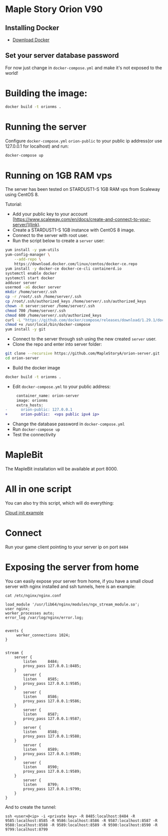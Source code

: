 # Maple Story Orion V90

## Installing Docker
- [Download Docker](https://docs.docker.com/docker-for-windows/install/)

## Set your server database password

For now just change in `docker-compose.yml` and make it's not exposed to the world!

# Building the image:
```bash
docker build -t orionms .
```

# Running the server

Configure `docker-compose.yml` `orion-public` to your public ip address(or use 127.0.0.1 for localhost) and run:
```bash
docker-compose up
```

# Running on 1GB RAM vps

The server has been tested on STARDUST1-S 1GB RAM vps from Scaleway using CentOS 8.

Tutorial:
- Add your public key to your account [https://www.scaleway.com/en/docs/create-and-connect-to-your-server/](link).
- Create a STARDUST1-S 1GB instance with CentOS 8 image.
- Connect to the server with root user.  
- Run the script below to create a `server` user:

```bash
yum install -y yum-utils
yum-config-manager \
    --add-repo \
    https://download.docker.com/linux/centos/docker-ce.repo
yum install -y docker-ce docker-ce-cli containerd.io
systemctl enable docker
systemctl start docker
adduser server
usermod -aG docker server
mkdir /home/server/.ssh
cp -r /root/.ssh /home/server/.ssh
cp /root/.ssh/authorized_keys /home/server/.ssh/authorized_keys
chown -R server:server /home/server/.ssh
chmod 700 /home/server/.ssh
chmod 600 /home/server/.ssh/authorized_keys
curl -L "https://github.com/docker/compose/releases/download/1.29.1/docker-compose-$(uname -s)-$(uname -m)" -o /usr/local/bin/docker-compose
chmod +x /usr/local/bin/docker-compose
yum install -y git

```
- Connect to the server through ssh using the new created `server` user.
- Clone the repo and enter into server folder:

```bash
git clone --recursive https://github.com/MapleStoryA/orion-server.git
cd orion-server

```
- Build the docker image

```bash
docker build -t orionms .
```

- Edit `docker-compose.yml` to your public address:

```diff
     container_name: orion-server
     image: orionms
     extra_hosts:
-      orion-public: 127.0.0.1
+      orion-public:  <vps public ipv4 ip>
```
- Change the database password in `docker-compose.yml`
- Run `docker-compose up`
- Test the connectivity 

# MapleBit

The MapleBit installation will be available at port 8000.

# All in one script

You can also try this script, which will do everything:

[Cloud init example](https://gist.githubusercontent.com/dilsonnn/bd3f66e4fde55b49cef2870d7f89ec28/raw/3a7c77afcd2688f93509783a3a29edb04ed71d79/cloud.init.sh)

# Connect

Run your game client pointing to your server ip on port `8484`


# Exposing the server from home
You can easily expose your server from home, if you have a small cloud server with nginx installed and ssh tunnels, here is an example:
```shell
cat /etc/nginx/nginx.conf
```
```
load_module '/usr/lib64/nginx/modules/ngx_stream_module.so';
user nginx;
worker_processes auto;
error_log /var/log/nginx/error.log;


events {
     worker_connections 1024;
}


stream {
    server {
        listen     8484;
        proxy_pass 127.0.0.1:8485;
    }
        server {
        listen     8585;
        proxy_pass 127.0.0.1:9585;
    }
        server {
        listen     8586;
        proxy_pass 127.0.0.1:9586;
    }
        server {
        listen     8587;
        proxy_pass 127.0.0.1:9587;
    }
        server {
        listen     8588;
        proxy_pass 127.0.0.1:9588;
    }
        server {
        listen     8589;
        proxy_pass 127.0.0.1:9589;
    }
        server {
        listen     8590;
        proxy_pass 127.0.0.1:9589;
    }
        server {
        listen     8799;
        proxy_pass 127.0.0.1:9799;
    }
}
```

And to create the tunnel: 
```shell
ssh <user>@<ip> -i <private key> -R 8485:localhost:8484 -R 9585:localhost:8585 -R 9586:localhost:8586 -R 9587:localhost:8587 -R 9588:localhost:8588 -R 9589:localhost:8589 -R 9590:localhost:8590 -R 9799:localhost:8799
```
